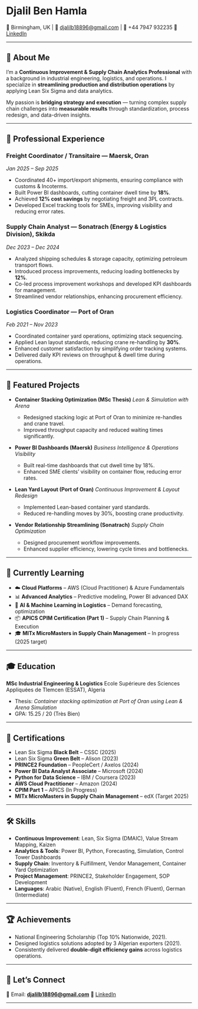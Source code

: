 # Djalil Ben Hamla

📍 Birmingham, UK | 📧 [djalilb18896@gmail.com](mailto:djalilb18896@gmail.com) | 📱 +44 7947 932235
🔗 [LinkedIn](https://linkedin.com/in/djalil-ben-h)

---

## 👤 About Me

I’m a **Continuous Improvement & Supply Chain Analytics Professional** with a background in industrial engineering, logistics, and operations. I specialize in **streamlining production and distribution operations** by applying Lean Six Sigma and data analytics.

My passion is **bridging strategy and execution** — turning complex supply chain challenges into **measurable results** through standardization, process redesign, and data-driven insights.

---

## 💼 Professional Experience

### **Freight Coordinator / Transitaire — Maersk, Oran**

*Jan 2025 – Sep 2025*

* Coordinated 40+ import/export shipments, ensuring compliance with customs & Incoterms.
* Built Power BI dashboards, cutting container dwell time by **18%**.
* Achieved **12% cost savings** by negotiating freight and 3PL contracts.
* Developed Excel tracking tools for SMEs, improving visibility and reducing error rates.

### **Supply Chain Analyst — Sonatrach (Energy & Logistics Division), Skikda**

*Dec 2023 – Dec 2024*

* Analyzed shipping schedules & storage capacity, optimizing petroleum transport flows.
* Introduced process improvements, reducing loading bottlenecks by **12%**.
* Co-led process improvement workshops and developed KPI dashboards for management.
* Streamlined vendor relationships, enhancing procurement efficiency.

### **Logistics Coordinator — Port of Oran**

*Feb 2021 – Nov 2023*

* Coordinated container yard operations, optimizing stack sequencing.
* Applied Lean layout standards, reducing crane re-handling by **30%**.
* Enhanced customer satisfaction by simplifying order tracking systems.
* Delivered daily KPI reviews on throughput & dwell time during operations.

---

## 📂 Featured Projects

* **Container Stacking Optimization (MSc Thesis)**
  *Lean & Simulation with Arena*

  * Redesigned stacking logic at Port of Oran to minimize re-handles and crane travel.
  * Improved throughput capacity and reduced waiting times significantly.

* **Power BI Dashboards (Maersk)**
  *Business Intelligence & Operations Visibility*

  * Built real-time dashboards that cut dwell time by 18%.
  * Enhanced SME clients’ visibility on container flow, reducing error rates.

* **Lean Yard Layout (Port of Oran)**
  *Continuous Improvement & Layout Redesign*

  * Implemented Lean-based container yard standards.
  * Reduced re-handling moves by 30%, boosting crane productivity.

* **Vendor Relationship Streamlining (Sonatrach)**
  *Supply Chain Optimization*

  * Designed procurement workflow improvements.
  * Enhanced supplier efficiency, lowering cycle times and bottlenecks.

---

## 🚀 Currently Learning

* ☁️ **Cloud Platforms** – AWS (Cloud Practitioner) & Azure Fundamentals
* 📊 **Advanced Analytics** – Predictive modeling, Power BI advanced DAX
* 🤖 **AI & Machine Learning in Logistics** – Demand forecasting, optimization
* 📦 **APICS CPIM Certification (Part 1)** – Supply Chain Planning & Execution
* 🎓 **MITx MicroMasters in Supply Chain Management** – In progress (2025 target)

---

## 🎓 Education

**MSc Industrial Engineering & Logistics**
Ecole Supérieure des Sciences Appliquées de Tlemcen (ESSAT), Algeria

* Thesis: *Container stacking optimization at Port of Oran using Lean & Arena Simulation*
* GPA: 15.25 / 20 (Très Bien)

---

## 📜 Certifications

* Lean Six Sigma **Black Belt** – CSSC (2025)
* Lean Six Sigma **Green Belt** – Alison (2023)
* **PRINCE2 Foundation** – PeopleCert / Axelos (2024)
* **Power BI Data Analyst Associate** – Microsoft (2024)
* **Python for Data Science** – IBM / Coursera (2023)
* **AWS Cloud Practitioner** – Amazon (2024)
* **CPIM Part 1** – APICS (In Progress)
* **MITx MicroMasters in Supply Chain Management** – edX (Target 2025)

---

## 🛠 Skills

* **Continuous Improvement**: Lean, Six Sigma (DMAIC), Value Stream Mapping, Kaizen
* **Analytics & Tools**: Power BI, Python, Forecasting, Simulation, Control Tower Dashboards
* **Supply Chain**: Inventory & Fulfillment, Vendor Management, Container Yard Optimization
* **Project Management**: PRINCE2, Stakeholder Engagement, SOP Development
* **Languages**: Arabic (Native), English (Fluent), French (Fluent), German (Intermediate)

---

## 🏆 Achievements

* National Engineering Scholarship (Top 10% Nationwide, 2021).
* Designed logistics solutions adopted by 3 Algerian exporters (2021).
* Consistently delivered **double-digit efficiency gains** across logistics operations.

---

## 🤝 Let’s Connect

📧 Email: **[djalilb18896@gmail.com](mailto:djalilb18896@gmail.com)**
🔗 [LinkedIn](https://linkedin.com/in/djalil-ben-h)

---
